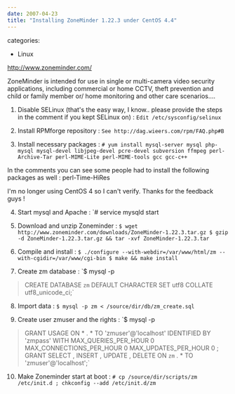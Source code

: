 ```yaml
---
date: 2007-04-23
title: "Installing ZoneMinder 1.22.3 under CentOS 4.4"
---
```








categories:
- Linux


http://www.zoneminder.com/

ZoneMinder is intended for use in single or multi-camera video security applications, including commercial or home CCTV, theft prevention and child or family member or/ home monitoring and other care scenarios....



01. Disable SELinux (that's the easy way, I know.. please provide the steps in the comment if you kept SELinux on) :
`Edit /etc/sysconfig/selinux`

02. Install RPMforge repository :
`See http://dag.wieers.com/rpm/FAQ.php#B`

03. Install necessary packages : 
`# yum install mysql-server mysql php-mysql mysql-devel libjpeg-devel pcre-devel subversion ffmpeg perl-Archive-Tar perl-MIME-Lite perl-MIME-tools gcc gcc-c++`

In the comments you can see some people had to install the following packages as well :
perl-Time-HiRes

I'm no longer using CentOS 4 so I can't verify. Thanks for the feedback guys !

04. Start mysql and Apache :
`# service mysqld start

05. Download and unzip Zoneminder : 
`$ wget http://www.zoneminder.com/downloads/ZoneMinder-1.22.3.tar.gz
$ gzip -d ZoneMinder-1.22.3.tar.gz && tar -xvf ZoneMinder-1.22.3.tar`

06. Compile and install :
`$ ./configure --with-webdir=/var/www/html/zm --with-cgidir=/var/www/cgi-bin
$ make && make install`

07. Create zm database :
`$ mysql -p
> CREATE DATABASE `zm` DEFAULT CHARACTER SET utf8 COLLATE utf8_unicode_ci;`

08. Import data : 
`$ mysql -p zm < /source/dir/db/zm_create.sql`

09. Create user zmuser and the rights :
`$ mysql -p 
> GRANT USAGE ON * . * TO 'zmuser'@'localhost' IDENTIFIED BY 'zmpass' WITH MAX_QUERIES_PER_HOUR 0 MAX_CONNECTIONS_PER_HOUR 0 MAX_UPDATES_PER_HOUR 0 ;
> GRANT SELECT , INSERT , UPDATE , DELETE ON `zm` . * TO 'zmuser'@'localhost';`

10. Make Zoneminder start at boot :
`# cp /source/dir/scripts/zm /etc/init.d ; chkconfig --add /etc/init.d/zm`
